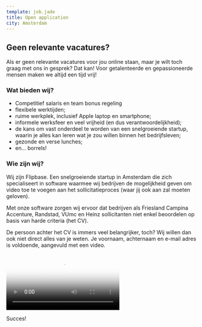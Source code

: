 ```yaml
---
template: job.jade
title: Open application
city: Amsterdam
---
```


## Geen relevante vacatures?

Als er geen relevante vacatures voor jou online staan, maar je wilt toch graag met ons in gesprek? Dat kan! Voor getalenteerde en gepassioneerde mensen maken we altijd een tijd vrij!

### Wat bieden wij?

- Competitief salaris en team bonus regeling
- flexibele werktijden;
- ruime werkplek, inclusief Apple laptop en smartphone;
- informele werksfeer en veel vrijheid (en dus verantwoordelijkheid);
- de kans om vast onderdeel te worden van een snelgroeiende startup, waarin je alles kan leren wat je zou willen binnen het bedrijfsleven;
- gezonde en verse lunches;
- en… borrels!

### Wie zijn wij?

Wij zijn Flipbase. Een snelgroeiende startup in Amsterdam die zich specialiseert in software waarmee wij bedrijven de mogelijkheid geven om video toe te voegen aan het sollicitatieproces (waar jij ook aan zal moeten geloven).

Met onze software zorgen wij ervoor dat bedrijven als Friesland Campina Accenture, Randstad, VUmc en Heinz sollicitanten niet enkel beoordelen op basis van harde criteria (het CV).

De persoon achter het CV is immers veel belangrijker, toch?
Wij willen dan ook niet direct alles van je weten. Je voornaam, achternaam en e-mail adres is voldoende, aangevuld met een video. 

<video poster="https://s3.eu-central-1.amazonaws.com/videos.flipbase.com/www-jobs/sales.jpg" preload="auto" controls="true" style="max-width: 100%;">
  <source type="video/webm" src="https://s3.eu-central-1.amazonaws.com/videos.flipbase.com/www-jobs/sales.webm"/>
  <source type="video/mp4" src="https://s3.eu-central-1.amazonaws.com/videos.flipbase.com/www-jobs/sales.mp4"/>
  <source type="video/ogv" src="https://s3.eu-central-1.amazonaws.com/videos.flipbase.com/www-jobs/sales.ogv"/>
</video>

Succes!